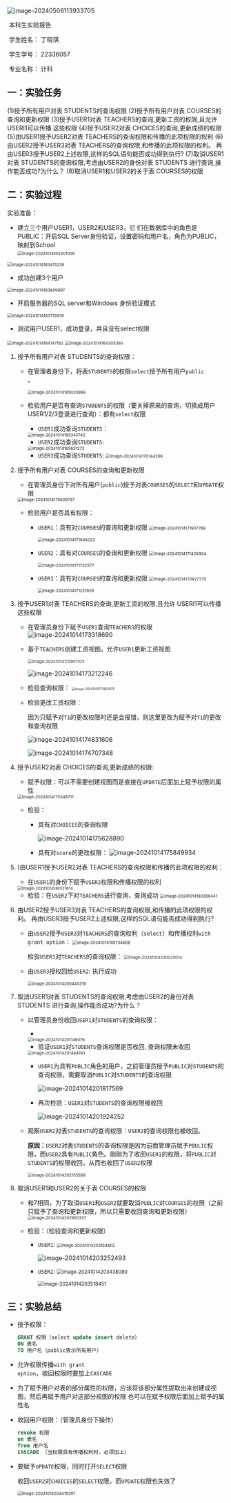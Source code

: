 ![image-20240506113933705](C:\Users\丁晓琪\AppData\Roaming\Typora\typora-user-images\image-20240506113933705.png)

 

 

​												本科生实验报告

​										学生姓名：      丁晓琪

​										学生学号：       22336057

​										专业名称：	计科

## 一：实验任务

(1)授予所有用户对表 STUDENTS的查询权限
(2)授予所有用户对表 COURSES的查询和更新权限
(3)授予USER1对表 TEACHERS的查询,更新工资的权限,且允许 USERI1可以传播
这些权限
(4)授予USER2对表 CHOICES的查询,更新成绩的权限
(5)由USER1授予USER2对表 TEACHERS的查询权限和传播的此项权限的权利
(6)由USER2授予USER3对表 TEACHERS的查询权限,和传播的此项权限的权利。
再由USER3授予USER2上述权限,这样的SQL语句能否成功得到执行?
(7)取消USER1对表 STUDENTS的查询权限,考虑由USER2的身份对表 STUDENTS
进行查询,操作能否成功?为什么？
(8)取消USER1和USER2的关于表 COURSES的权限  

## 二：实验过程

实验准备：

* 建立三个用户USER1，USER2和USER3，它
  们在数据库中的角色是 PUBLIC：开启SQL Server身份验证，设置密码和用户名，角色为PUBLIC，映射到School  
  <img src="C:\Users\丁晓琪\AppData\Roaming\Typora\typora-user-images\image-20241014163301006.png" alt="image-20241014163301006" style="zoom:67%;" />

<img src="C:\Users\丁晓琪\AppData\Roaming\Typora\typora-user-images\image-20241014163415238.png" alt="image-20241014163415238" style="zoom:67%;" />

* 成功创建3个用户

<img src="C:\Users\丁晓琪\AppData\Roaming\Typora\typora-user-images\image-20241014163609897.png" alt="image-20241014163609897" style="zoom:67%;" />

* 开启服务器的SQL server和Windows 身份验证模式

<img src="C:\Users\丁晓琪\AppData\Roaming\Typora\typora-user-images\image-20241014163755619.png" alt="image-20241014163755619" style="zoom:67%;" />

* 测试用户USER1，成功登录，并且没有select权限

<img src="C:\Users\丁晓琪\AppData\Roaming\Typora\typora-user-images\image-20241014164147162.png" alt="image-20241014164147162" style="zoom:67%;" />

<img src="C:\Users\丁晓琪\AppData\Roaming\Typora\typora-user-images\image-20241014164305360.png" alt="image-20241014164305360" style="zoom:67%;" />

1. 授予所有用户对表 STUDENTS的查询权限：

   * 在管理者身份下，将表<code>STUDENTS</code>的权限<code>select</code>授予所有用户<code>public
     </code>。

     <img src="C:\Users\丁晓琪\AppData\Roaming\Typora\typora-user-images\image-20241014165020969.png" alt="image-20241014165020969" style="zoom:67%;" />

   * 检验用户是否有查询<code>STUDENTS</code>的权限（要关掉原来的查询，切换成用户USER1/2/3登录进行查询）：都有<code>select</code>权限

     * <code>USER1</code>成功查询<code>STUDENTS</code>：

     <img src="C:\Users\丁晓琪\AppData\Roaming\Typora\typora-user-images\image-20241014165345742.png" alt="image-20241014165345742" style="zoom:67%;" />

     * <code>USER2</code>成功查询<code>STUDENTS</code>:

     <img src="C:\Users\丁晓琪\AppData\Roaming\Typora\typora-user-images\image-20241014165631272.png" alt="image-20241014165631272" style="zoom:67%;" />

     * <code>USER3</code>成功查询<code>STUDENTS</code>:
       <img src="C:\Users\丁晓琪\AppData\Roaming\Typora\typora-user-images\image-20241014170144266.png" alt="image-20241014170144266" style="zoom:67%;" />

2. 授予所有用户对表 COURSES的查询和更新权限

   * 在管理员身份下对所有用户(<code>public</code>)授予对表<code>COURSES</code>的<code>SELECT</code>和<code>UPDATE</code>权限

   <img src="C:\Users\丁晓琪\AppData\Roaming\Typora\typora-user-images\image-20241014170509737.png" alt="image-20241014170509737" style="zoom:67%;" />

   * 检验用户是否具有权限：

     * <code>USER1</code>：具有对<code>COURSES</code>的查询和更新权限
       <img src="C:\Users\丁晓琪\AppData\Roaming\Typora\typora-user-images\image-20241014171907769.png" alt="image-20241014171907769" style="zoom:67%;" />

       <img src="C:\Users\丁晓琪\AppData\Roaming\Typora\typora-user-images\image-20241014171945023.png" alt="image-20241014171945023" style="zoom:67%;" />

     * <code>USER2</code>：具有对<code>COURSES</code>的查询和更新权限
       <img src="C:\Users\丁晓琪\AppData\Roaming\Typora\typora-user-images\image-20241014171426904.png" alt="image-20241014171426904" style="zoom:67%;" />

       <img src="C:\Users\丁晓琪\AppData\Roaming\Typora\typora-user-images\image-20241014171732577.png" alt="image-20241014171732577" style="zoom:67%;" />

     * <code>USER3</code>：具有对<code>COURSES</code>的查询和更新权限
       <img src="C:\Users\丁晓琪\AppData\Roaming\Typora\typora-user-images\image-20241014170927775.png" alt="image-20241014170927775" style="zoom:67%;" />

       <img src="C:\Users\丁晓琪\AppData\Roaming\Typora\typora-user-images\image-20241014171221929.png" alt="image-20241014171221929" style="zoom:67%;" />

3. 授予USER1对表 TEACHERS的查询,更新工资的权限,且允许 USERI1可以传播
   这些权限

   * 在管理员身份下赋予<code>USER1</code>查询<code>TEACHERS</code>的权限
     ![image-20241014173318690](C:\Users\丁晓琪\AppData\Roaming\Typora\typora-user-images\image-20241014173318690.png)

   * 基于<code>TEACHERS</code>创建工资视图，允许<code>USER1</code>更新工资视图

     <img src="C:\Users\丁晓琪\AppData\Roaming\Typora\typora-user-images\image-20241014172901703.png" alt="image-20241014172901703" style="zoom:67%;" />

     ![image-20241014173212246](C:\Users\丁晓琪\AppData\Roaming\Typora\typora-user-images\image-20241014173212246.png)

   * 检验查询权限：
     <img src="C:\Users\丁晓琪\AppData\Roaming\Typora\typora-user-images\image-20241014173552879.png" alt="image-20241014173552879" style="zoom:50%;" />

   * 检验更改工资权限：

     因为只赋予对<code>T1</code>的更改权限时还是会报错，则这里更改为赋予对<code>T1</code>的更改和查询权限

     ![image-20241014174831606](C:\Users\丁晓琪\AppData\Roaming\Typora\typora-user-images\image-20241014174831606.png)

     ![image-20241014174707348](C:\Users\丁晓琪\AppData\Roaming\Typora\typora-user-images\image-20241014174707348.png)

4. 授予USER2对表 CHOICES的查询,更新成绩的权限:

   * 赋予权限：可以不需要创建视图而是直接在<code>UPDATE</code>后面加上赋予权限的属性

   <img src="C:\Users\丁晓琪\AppData\Roaming\Typora\typora-user-images\image-20241014175348717.png" alt="image-20241014175348717" style="zoom:67%;" />

   * 检验：

     * 具有对<code>CHOICES</code>的查询权限

       ![image-20241014175628890](C:\Users\丁晓琪\AppData\Roaming\Typora\typora-user-images\image-20241014175628890.png)

     * 具有对<code>score</code>的更改权限：
       ![image-20241014175849934](C:\Users\丁晓琪\AppData\Roaming\Typora\typora-user-images\image-20241014175849934.png)

5. )由USER1授予USER2对表 TEACHERS的查询权限和传播的此项权限的权利：

   * 在<code>USER1</code>的身份下赋予<code>USER2</code>权限和传播权限的权利

   <img src="C:\Users\丁晓琪\AppData\Roaming\Typora\typora-user-images\image-20241014180121614.png" alt="image-20241014180121614" style="zoom:67%;" />

   * 检验：在<code>USER2</code>下对<code>TEACHERS</code>进行查询，查询成功
     <img src="C:\Users\丁晓琪\AppData\Roaming\Typora\typora-user-images\image-20241014180356441.png" alt="image-20241014180356441" style="zoom:67%;" />

6. 由USER2授予USER3对表 TEACHERS的查询权限,和传播的此项权限的权利。
   再由USER3授予USER2上述权限,这样的SQL语句能否成功得到执行?

   * 由<code>USER2</code>授予<code>USER3</code>对<code>TEACHERS</code>的查询权利（<code>select</code>）和传播权利<code>with grant option</code>：
     <img src="C:\Users\丁晓琪\AppData\Roaming\Typora\typora-user-images\image-20241014195734608.png" alt="image-20241014195734608" style="zoom:67%;" />

     检验<code>USER3</code>对<code>TEACHERS</code>的查询权限：
     <img src="C:\Users\丁晓琪\AppData\Roaming\Typora\typora-user-images\image-20241014200025014.png" alt="image-20241014200025014" style="zoom:67%;" />

   * 由<code>USER3</code>授权回给<code>USER2</code>: 执行成功

     <img src="C:\Users\丁晓琪\AppData\Roaming\Typora\typora-user-images\image-20241014200445319.png" alt="image-20241014200445319" style="zoom:67%;" />

7. 取消USER1对表 STUDENTS的查询权限,考虑由USER2的身份对表 STUDENTS
   进行查询,操作能否成功?为什么？

   * 以管理员身份收回<code>USER1</code>对<code>STUDENTS</code>的查询权限：

     * 

     <img src="C:\Users\丁晓琪\AppData\Roaming\Typora\typora-user-images\image-20241014201146076.png" alt="image-20241014201146076" style="zoom:67%;" />

     * 验证<code>USER1</code>对<code>STUDENTS</code>查询权限是否收回, 查询权限未收回

     <img src="C:\Users\丁晓琪\AppData\Roaming\Typora\typora-user-images\image-20241014201444193.png" alt="image-20241014201444193" style="zoom:67%;" />

     * <code>USER1</code>为具有<code>PUBLIC</code>角色的用户，之前管理员授予<code>PUBLIC</code>对<code>STUDENTS</code>的查询权限，需要取消<code>PUBLIC</code>对<code>STUDENTS</code>的查询权限

       ![image-20241014201817569](C:\Users\丁晓琪\AppData\Roaming\Typora\typora-user-images\image-20241014201817569.png)

     * 再次检验：<code>USER1</code>对<code>STUDENTS</code>的查询权限被收回

       ![image-20241014201924252](C:\Users\丁晓琪\AppData\Roaming\Typora\typora-user-images\image-20241014201924252.png)

   * 观察<code>USER2</code>对表<code>STUDENTS</code>的查询权限：<code>USER2</code>的查询权限也被收回。

     **原因：**<code>USER2</code>对表<code>STUDENTS</code>的查询权限是因为前面管理员赋予<code>PBULIC</code>权限，而<code>USER2</code>具有<code>PUBLIC</code>角色。刚刚为了收回<code>USER1</code>的权限，将<code>PUBLIC</code>对<code>STUDENTS</code>的权限收回，从而也收回了<code>USER2</code>权限

     <img src="C:\Users\丁晓琪\AppData\Roaming\Typora\typora-user-images\image-20241014202155589.png" alt="image-20241014202155589" style="zoom:67%;" />

8. 取消USER1和USER2的关于表 COURSES的权限  

   * 和7相同，为了取消<code>USER1</code>和<code>USER2</code>就要取消<code>PUBLIC</code>对<code>COURSES</code>的权限（之前只赋予了查询和更新权限，所以只需要收回查询和更新权限）
     <img src="C:\Users\丁晓琪\AppData\Roaming\Typora\typora-user-images\image-20241014202950337.png" alt="image-20241014202950337" style="zoom:67%;" />

   * 检验：（检验查询和更新权限）

     * <code>USER1</code>: 
       <img src="C:\Users\丁晓琪\AppData\Roaming\Typora\typora-user-images\image-20241014203154802.png" alt="image-20241014203154802" style="zoom:67%;" />

       ![image-20241014203252493](C:\Users\丁晓琪\AppData\Roaming\Typora\typora-user-images\image-20241014203252493.png)

     * <code>USER2</code>:
       <img src="C:\Users\丁晓琪\AppData\Roaming\Typora\typora-user-images\image-20241014203438080.png" alt="image-20241014203438080" style="zoom:80%;" />

       <img src="C:\Users\丁晓琪\AppData\Roaming\Typora\typora-user-images\image-20241014203518451.png" alt="image-20241014203518451" style="zoom:80%;" />

## 三：实验总结

* 授予权限：

  ```sql
  GRANT 权限（select update insert delete）
  ON 表名
  TO 用户名（public表示所有用户）
  ```

* 允许权限传播<code>with grant option</code>，收回权限时要加上<code>CASCADE</code>

* 为了赋予用户对表的部分属性的权限，应该将该部分属性提取出来创建成视图，然后再赋予用户对这部分视图的权限 
  也可以在赋予权限后面加上赋予的属性名

* 收回用户权限：（管理员身份下操作）

  ```sql
  revoke 权限
  on 表名
  from 用户名
  CASCADE （当权限具有传播权利时，必须加上）
  ```

* 要赋予<code>UPDATE</code>权限，同时打开<code>SELECT</code>权限

  收回<code>USER2</code>对<code>CHOICES</code>的<code>SELECT</code>权限，而<code>UPDATE</code>权限也失效了

  <img src="C:\Users\丁晓琪\AppData\Roaming\Typora\typora-user-images\image-20241014204416397.png" alt="image-20241014204416397" style="zoom:67%;" />

